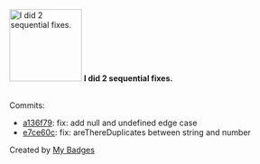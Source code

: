 <img src="https://my-badges.github.io/my-badges/fix-2.png" alt="I did 2 sequential fixes." title="I did 2 sequential fixes." width="128">
<strong>I did 2 sequential fixes.</strong>
<br><br>

Commits:

- <a href="https://github.com/Sepinood-Karimi/algorithm-exercises/commit/a136f796140ac847c7c9c31dd6054691a903c0cb">a136f79</a>: fix: add null and undefined edge case
- <a href="https://github.com/Sepinood-Karimi/algorithm-exercises/commit/e7ce60c4e6d690927320cc680a9ca0ac59affd24">e7ce60c</a>: fix: areThereDuplicates between string and number


Created by <a href="https://github.com/my-badges/my-badges">My Badges</a>